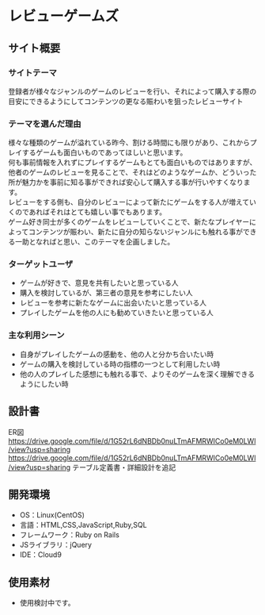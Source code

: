 # レビューゲームズ

## サイト概要
### サイトテーマ
登録者が様々なジャンルのゲームのレビューを行い、それによって購入する際の目安にできるようにしてコンテンツの更なる賑わいを狙ったレビューサイト

### テーマを選んだ理由
様々な種類のゲームが溢れている昨今、割ける時間にも限りがあり、これからプレイするゲームも面白いものであってほしいと思います。  
何も事前情報を入れずにプレイするゲームもとても面白いものではありますが、他者のゲームのレビューを見ることで、それはどのようなゲームか、どういった所が魅力かを事前に知る事ができれば安心して購入する事が行いやすくなります。  
レビューをする側も、自分のレビューによって新たにゲームをする人が増えていくのであればそれはとても嬉しい事でもあります。  
ゲーム好き同士が多くのゲームをレビューしていくことで、新たなプレイヤーによってコンテンツが賑わい、新たに自分の知らないジャンルにも触れる事ができる一助となればと思い、このテーマを企画しました。

### ターゲットユーザ
- ゲームが好きで、意見を共有したいと思っている人
- 購入を検討しているが、第三者の意見を参考にしたい人
- レビューを参考に新たなゲームに出会いたいと思っている人
- プレイしたゲームを他の人にも勧めていきたいと思っている人

### 主な利用シーン
- 自身がプレイしたゲームの感動を、他の人と分かち合いたい時 
- ゲームの購入を検討している時の指標の一つとして利用したい時
- 他の人のプレイした感想にも触れる事で、よりそのゲームを深く理解できるようにしたい時

## 設計書
ER図
https://drive.google.com/file/d/1G52rL6dNBDb0nuLTmAFMRWICo0eM0LWl/view?usp=sharing
https://drive.google.com/file/d/1G52rL6dNBDb0nuLTmAFMRWICo0eM0LWl/view?usp=sharing
テーブル定義書・詳細設計を追記

## 開発環境
- OS：Linux(CentOS)
- 言語：HTML,CSS,JavaScript,Ruby,SQL
- フレームワーク：Ruby on Rails
- JSライブラリ：jQuery
- IDE：Cloud9

## 使用素材
<!--- 外部サービスの画像素材・音声素材を使用した場合は、必ずサービス名とURLを明記してください。-->
<!--  画像やキャラクターは不使用の方向-->
- 使用検討中です。
